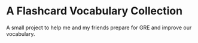 # A Flashcard Vocabulary Collection

A small project to help me and my friends prepare for GRE and improve our vocabulary.